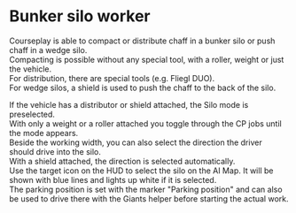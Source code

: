 # Bunker silo worker

  
Courseplay is able to compact or distribute chaff in a bunker silo or push chaff in a wedge silo.  
Compacting is possible without any special tool, with a roller, weight or just the vehicle.  
For distribution, there are special tools (e.g. Fliegl DUO).  
For wedge silos, a shield is used to push the chaff to the back of the silo.  

  
If the vehicle has a distributor or shield attached, the Silo mode is preselected.   
With only a weight or a roller attached you toggle through the CP jobs until the mode appears.  
Beside the working width, you can also select the direction the driver should drive into the silo.   
With a shield attached, the direction is selected automatically.  
Use the target icon on the HUD to select the silo on the AI Map. It will be shown with blue lines and lights up white if it is selected.  
The parking position is set with the marker "Parking position" and can also be used to drive there with the Giants helper before starting the actual work.  

